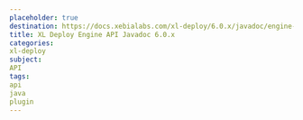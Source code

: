 ```yaml
---
placeholder: true
destination: https://docs.xebialabs.com/xl-deploy/6.0.x/javadoc/engine-api/index.html
title: XL Deploy Engine API Javadoc 6.0.x
categories:
xl-deploy
subject:
API
tags:
api
java
plugin
---
```

